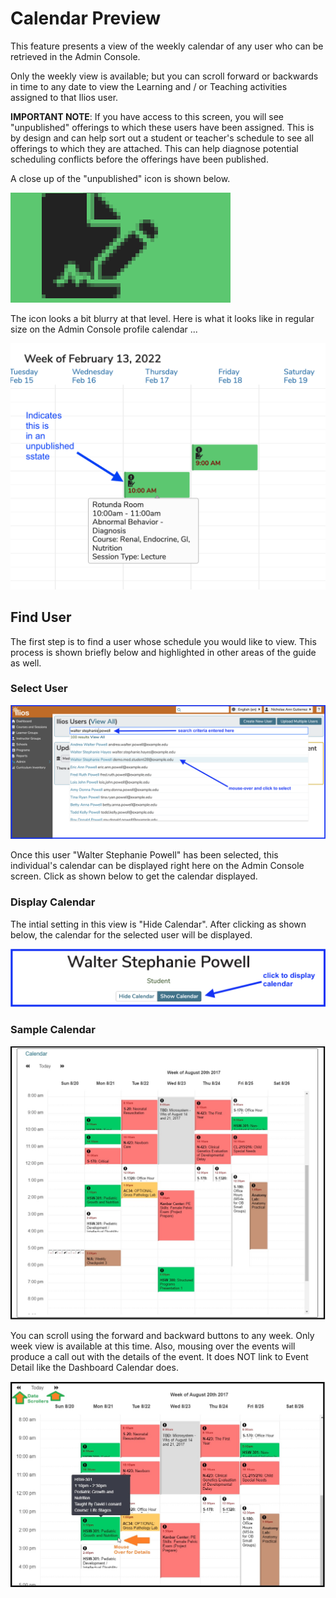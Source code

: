 # Calendar Preview

This feature presents a view of the weekly calendar of any user who can be retrieved in the Admin Console.

Only the weekly view is available; but you can scroll forward or backwards in time to any date to view the Learning and / or Teaching activities assigned to that Ilios user.

**IMPORTANT NOTE**: If you have access to this screen, you will see "unpublished" offerings to which these users have been assigned. This is by design and can help sort out a student or teacher's schedule to see all offerings to which they are attached. This can help diagnose potential scheduling conflicts before the offerings have been published.

A close up of the "unpublished" icon is shown below.

![Unpublished Offering on Admin Console Calendar](../images/admin_console/calendar_preview/unpublished_icon.png)

The icon looks a bit blurry at that level. Here is what it looks like in regular size on the Admin Console profile calendar ...

![On screen](../images/admin_console/calendar_preview/on_screen.png)

## Find User

The first step is to find a user whose schedule you would like to view. This process is shown briefly below and highlighted in other areas of the guide as well.

### Select User

![Select user](../images/admin_console/calendar_preview/select_user.png)

Once this user "Walter Stephanie Powell" has been selected, this individual's calendar can be displayed right here on the Admin Console screen. Click as shown below to get the calendar displayed. 

### Display Calendar

The intial setting in this view is "Hide Calendar". After clicking as shown below, the calendar for the selected user will be displayed. 

![display calendar](../images/admin_console/calendar_preview/display_calendar.png)

### Sample Calendar

![Sample calendar](../images/admin_console/calendar_preview/sample_calendar.jpg)

You can scroll using the forward and backward buttons to any week. Only week view is available at this time. Also, mousing over the events will produce a call out with the details of the event. It does NOT link to Event Detail like the Dashboard Calendar does.

![Mouse-over](../images/admin_console/calendar_preview/mouse_over.jpg)
